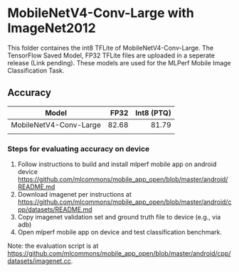 # MobileNetV4-Conv-Large with ImageNet2012

This folder containes the int8 TFLite of MobileNetV4-Conv-Large.
The TensorFlow Saved Model, FP32 TFLite files are uploaded in a seperate release (Link pending).
These models are used for the MLPerf Mobile Image Classification Task.

## Accuracy
|Model | FP32 | Int8 (PTQ) |
|------|------------------:|-----------------:|
|MobileNetV4-Conv-Large  | 82.68          | 81.79         |
||||

### Steps for evaluating accuracy on device

1. Follow instructions to build and install mlperf mobile app on android device
               https://github.com/mlcommons/mobile_app_open/blob/master/android/README.md
2. Download imagenet per instructions at 
               https://github.com/mlcommons/mobile_app_open/blob/master/android/cpp/datasets/README.md
3. Copy imagenet validation set and ground truth file to device (e.g., via adb)
4. Open mlperf mobile app on device and test classification benchmark.

Note: the evaluation script is at https://github.com/mlcommons/mobile_app_open/blob/master/android/cpp/datasets/imagenet.cc.

